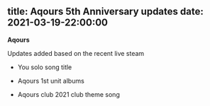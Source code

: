 title: Aqours 5th Anniversary updates
date: 2021-03-19-22:00:00
---

**Aqours**

Updates added based on the recent live steam

- You solo song title

- Aqours 1st unit albums

- Aqours club 2021 club theme song
